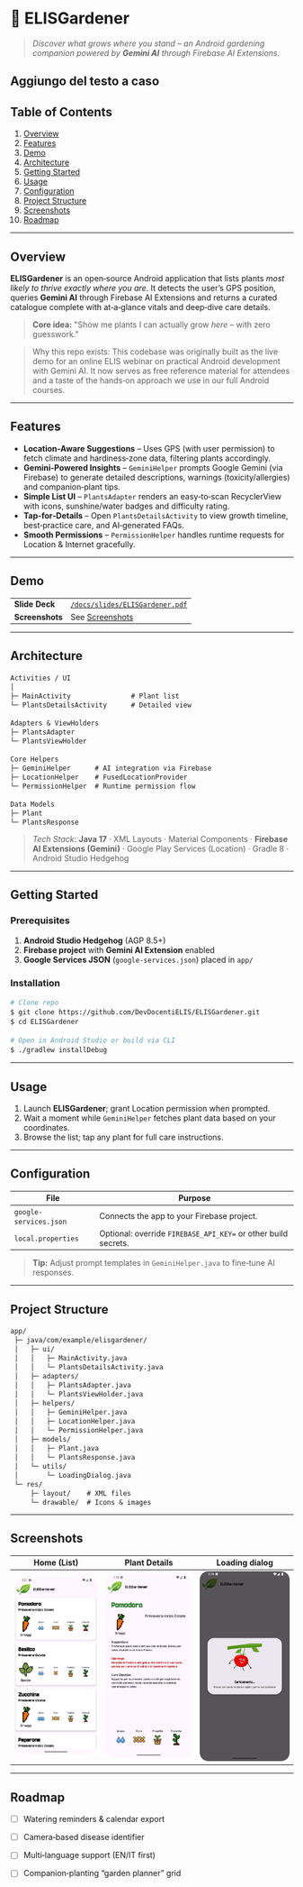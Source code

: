 # 🌿 **ELISGardener**

> *Discover what grows where you stand – an Android gardening companion powered by **Gemini AI** through Firebase AI Extensions.*


Aggiungo del testo a caso
---

## Table of Contents

1. [Overview](#overview)
2. [Features](#features)
3. [Demo](#demo)
4. [Architecture](#architecture)
5. [Getting Started](#getting-started)
6. [Usage](#usage)
7. [Configuration](#configuration)
8. [Project Structure](#project-structure)
9. [Screenshots](#screenshots)
10. [Roadmap](#roadmap)

---

## Overview

**ELISGardener** is an open‑source Android application that lists plants *most likely to thrive exactly where you are*. It detects the user’s GPS position, queries **Gemini AI** through Firebase AI Extensions and returns a curated catalogue complete with at‑a‑glance vitals and deep‑dive care details.

> **Core idea:** "Show me plants I can actually grow *here* – with zero guesswork."
 

> Why this repo exists: 
> This codebase was originally built as the live demo for an online ELIS webinar on practical Android development with Gemini AI. 
> It now serves as free reference material for attendees and a taste of the hands‑on approach we use in our full Android courses.

---

## Features

- **Location‑Aware Suggestions** – Uses GPS (with user permission) to fetch climate and hardiness‑zone data, filtering plants accordingly.
- **Gemini‑Powered Insights** – `GeminiHelper` prompts Google Gemini (via Firebase) to generate detailed descriptions, warnings (toxicity/allergies) and companion‑plant tips.
- **Simple List UI** – `PlantsAdapter` renders an easy‑to‑scan RecyclerView with icons, sunshine/water badges and difficulty rating.
- **Tap‑for‑Details** – Open `PlantsDetailsActivity` to view growth timeline, best‑practice care, and AI‑generated FAQs.
- **Smooth Permissions** – `PermissionHelper` handles runtime requests for Location & Internet gracefully.

---

## Demo

|                 |                                                                 |
|-----------------|-----------------------------------------------------------------|
| **Slide Deck**  | [`/docs/slides/ELISGardener.pdf`](docs/slides/ELISGardener.pdf) |
| **Screenshots** | See [Screenshots](#screenshots)                                 |

---

## Architecture

```
Activities / UI
│
├─ MainActivity               # Plant list
└─ PlantsDetailsActivity      # Detailed view

Adapters & ViewHolders
├─ PlantsAdapter
└─ PlantsViewHolder

Core Helpers
├─ GeminiHelper      # AI integration via Firebase
├─ LocationHelper    # FusedLocationProvider
└─ PermissionHelper  # Runtime permission flow

Data Models
├─ Plant
└─ PlantsResponse
```

> *Tech Stack*: **Java 17** · XML Layouts · Material Components · **Firebase AI Extensions (Gemini)** · Google Play Services (Location) · Gradle 8 · Android Studio Hedgehog

---

## Getting Started

### Prerequisites

1. **Android Studio Hedgehog** (AGP 8.5+)
2. **Firebase project** with **Gemini AI Extension** enabled
3. **Google Services JSON** (`google-services.json`) placed in `app/`

### Installation

```bash
# Clone repo
$ git clone https://github.com/DevDocentiELIS/ELISGardener.git
$ cd ELISGardener

# Open in Android Studio or build via CLI
$ ./gradlew installDebug
```

---

## Usage

1. Launch **ELISGardener**; grant Location permission when prompted.
2. Wait a moment while `GeminiHelper` fetches plant data based on your coordinates.
3. Browse the list; tap any plant for full care instructions.

---

## Configuration

| File                   | Purpose                                                        |
|------------------------|----------------------------------------------------------------|
| `google-services.json` | Connects the app to your Firebase project.                     |
| `local.properties`     | Optional: override `FIREBASE_API_KEY=` or other build secrets. |

> **Tip:** Adjust prompt templates in `GeminiHelper.java` to fine‑tune AI responses.

---

## Project Structure

```
app/
 ├─ java/com/example/elisgardener/
 │   ├─ ui/
 │   │   ├─ MainActivity.java
 │   │   └─ PlantsDetailsActivity.java
 │   ├─ adapters/
 │   │   ├─ PlantsAdapter.java
 │   │   └─ PlantsViewHolder.java
 │   ├─ helpers/
 │   │   ├─ GeminiHelper.java
 │   │   ├─ LocationHelper.java
 │   │   └─ PermissionHelper.java
 │   ├─ models/
 │   │   ├─ Plant.java
 │   │   └─ PlantsResponse.java
 │   └─ utils/
 │       └─ LoadingDialog.java
 └─ res/
     ├─ layout/    # XML files
     └─ drawable/  # Icons & images
```

---

## Screenshots

| Home (List)               | Plant Details                | Loading dialog                     |
|---------------------------|------------------------------|------------------------------------|
| ![](docs/images/home.png) | ![](docs/images/details.png) | ![](docs/images/loadingtomato.png) |


---

## Roadmap

* [ ] Watering reminders & calendar export
* [ ] Camera‑based disease identifier
* [ ] Multi‑language support (EN/IT first)
* [ ] Companion‑planting “garden planner” grid


